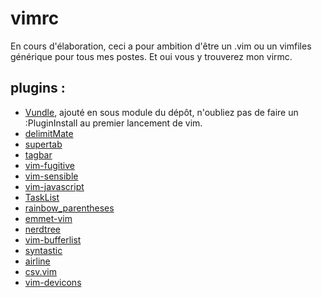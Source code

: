 vimrc
=====

En cours d'élaboration, ceci a pour ambition d'être un .vim ou un vimfiles
générique pour tous mes postes. Et oui vous y trouverez mon virmc.

plugins :
---------

* [Vundle](https://github.com/VundleVim/Vundle.vim), ajouté en sous module
  du dépôt, n'oubliez pas de faire un :PluginInstall au premier lancement de
  vim.
* [delimitMate](https://github.com/Raimondi/delimitMate.git)
* [supertab](https://github.com/ervandew/supertab.git)
* [tagbar](https://github.com/majutsushi/tagbar.git)
* [vim-fugitive](https://github.com/tpope/vim-fugitive.git)
* [vim-sensible](https://github.com/tpope/vim-sensible.git)
* [vim-javascript](https://github.com/pangloss/vim-javascript)
* [TaskList](https://github.com/vim-scripts/TaskList.vim)
* [rainbow\_parentheses](https://github.com/kien/rainbow_parentheses.vim) 
* [emmet-vim](https://github.com/mattn/emmet-vim) 
* [nerdtree](https://github.com/scrooloose/nerdtree)
* [vim-bufferlist](https://github/roblillack/vim-bufferlist)
* [syntastic](https://github/scrooloose/syntastic)
* [airline](https://github.com/bling/vim-airline)
* [csv.vim](https://github.com/chrisbra/csv.vim)
* [vim-devicons](https://github.com/ryanoasis/vim-devicons)
